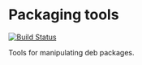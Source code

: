 # Packaging tools

[![Build Status](https://travis-ci.org/lukeyeager/packaging-tools.svg?branch=master)](https://travis-ci.org/lukeyeager/packaging-tools)

Tools for manipulating deb packages.
